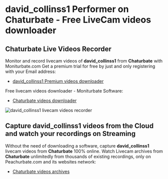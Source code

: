 # david_collinss1 Performer on Chaturbate - Free LiveCam videos downloader

## Chaturbate Live Videos Recorder

Monitor and record livecam videos of **david_collinss1** from **Chaturbate** with Moniturbate.com
Get a premium trial for free by just and only registering with your Email address:
* [david_collinss1 Premium videos downloader](https://moniturbate.com/request-demo-licence-key.html)

Free livecam videos downloader - Moniturbate Software:
* [Chaturbate videos downloader](https://moniturbate.com/moniturbate-download-software.html)

![david_collinss1 livecam videos recorder](https://peachurnet.com/templates/moniturbate-software.png)


## Capture david_collinss1 videos from the Cloud and watch your recordings on Streaming

Without the need of downloading a software, capture **david_collinss1** livecam videos from **Chaturbate** 100% online.
Watch Livecam archives from **Chaturbate** unlimitedly from thousands of existing recordings, only on Peachurbate.com and its websites network:
* [Chaturbate videos archives](https://peachurnet.com/)